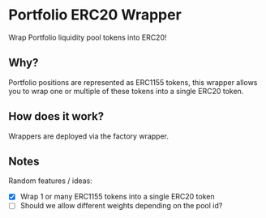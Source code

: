 # Portfolio ERC20 Wrapper

Wrap Portfolio liquidity pool tokens into ERC20!

## Why?

Portfolio positions are represented as ERC1155 tokens, this wrapper allows you to wrap one or multiple of these tokens into a single ERC20 token.

## How does it work?

Wrappers are deployed via the factory wrapper.

## Notes

Random features / ideas:
- [x] Wrap 1 or many ERC1155 tokens into a single ERC20 token
- [ ] Should we allow different weights depending on the pool id?
